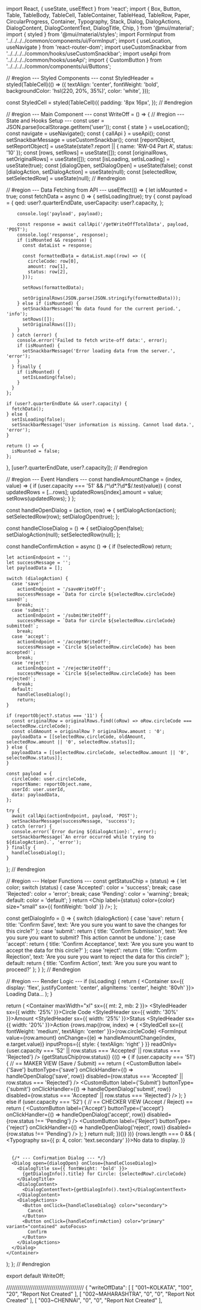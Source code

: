 import React, { useState, useEffect } from 'react';
import {
  Box,
  Button,
  Table,
  TableBody,
  TableCell,
  TableContainer,
  TableHead,
  TableRow,
  Paper,
  CircularProgress,
  Container,
  Typography,
  Stack,
  Dialog,
  DialogActions,
  DialogContent,
  DialogContentText,
  DialogTitle,
  Chip,
} from '@mui/material';
import { styled } from '@mui/material/styles';
import FormInput from '../../../../common/components/ui/FormInput';
import { useLocation, useNavigate } from 'react-router-dom';
import useCustomSnackbar from '../../../../common/hooks/useCustomSnackbar';
import useApi from '../../../../common/hooks/useApi';
import { CustomButton } from '../../../../common/components/ui/Buttons';

// #region --- Styled Components ---
const StyledHeader = styled(TableCell)(() => ({
  textAlign: 'center',
  fontWeight: 'bold',
  backgroundColor: 'hsl(220, 20%, 35%)',
  color: 'white',
}));

const StyledCell = styled(TableCell)({
  padding: '8px 16px',
});
// #endregion

// #region --- Main Component ---
const WriteOff = () => {
  // #region --- State and Hooks Setup ---
  const user = JSON.parse(localStorage.getItem('user'));
  const { state } = useLocation();
  const navigate = useNavigate();
  const { callApi } = useApi();
  const setSnackbarMessage = useCustomSnackbar();
  const [reportObject, setReportObject] = useState(state?.report || { name: 'RW-04 Part A', status: '10' });
  const [rows, setRows] = useState([]);
  const [originalRows, setOriginalRows] = useState([]);
  const [isLoading, setIsLoading] = useState(true);
  const [dialogOpen, setDialogOpen] = useState(false);
  const [dialogAction, setDialogAction] = useState(null);
  const [selectedRow, setSelectedRow] = useState(null);
  // #endregion

  // #region --- Data Fetching from API ---
  useEffect(() => {
    let isMounted = true;
    const fetchData = async () => {
      setIsLoading(true);
      try {
        const payload = {
          qed: user?.quarterEndDate,
          userCapacity: user?.capacity,
        };

        console.log('payload', payload);

        const response = await callApi('/getWriteOffTotalData', payload, 'POST');
        console.log('response', response);
        if (isMounted && response) {
          const dataList = response;

          const formattedData = dataList.map((row) => ({
            circleCode: row[0],
            amount: row[1],
            status: row[2],
          }));

          setRows(formattedData);

          setOriginalRows(JSON.parse(JSON.stringify(formattedData)));
        } else if (isMounted) {
          setSnackbarMessage('No data found for the current period.', 'info');
          setRows([]);
          setOriginalRows([]);
        }
      } catch (error) {
        console.error('Failed to fetch write-off data:', error);
        if (isMounted) {
          setSnackbarMessage('Error loading data from the server.', 'error');
        }
      } finally {
        if (isMounted) {
          setIsLoading(false);
        }
      }
    };

    if (user?.quarterEndDate && user?.capacity) {
      fetchData();
    } else {
      setIsLoading(false);
      setSnackbarMessage('User information is missing. Cannot load data.', 'error');
    }

    return () => {
      isMounted = false;
    };
  }, [user?.quarterEndDate, user?.capacity]);
  // #endregion

  // #region --- Event Handlers ---
  const handleAmountChange = (index, value) => {
    if (user.capacity === '51' && /^\d*\.?\d*$/.test(value)) {
      const updatedRows = [...rows];
      updatedRows[index].amount = value;
      setRows(updatedRows);
    }
  };

  const handleOpenDialog = (action, row) => {
    setDialogAction(action);
    setSelectedRow(row);
    setDialogOpen(true);
  };

  const handleCloseDialog = () => {
    setDialogOpen(false);
    setDialogAction(null);
    setSelectedRow(null);
  };

  const handleConfirmAction = async () => {
    if (!selectedRow) return;

    let actionEndpoint = '';
    let successMessage = '';
    let payloadData = [];

    switch (dialogAction) {
      case 'save':
        actionEndpoint = '/saveWriteOff';
        successMessage = `Data for circle ${selectedRow.circleCode} saved!`;
        break;
      case 'submit':
        actionEndpoint = '/submitWriteOff';
        successMessage = `Data for circle ${selectedRow.circleCode} submitted!`;
        break;
      case 'accept':
        actionEndpoint = '/acceptWriteOff';
        successMessage = `Circle ${selectedRow.circleCode} has been accepted!`;
        break;
      case 'reject':
        actionEndpoint = '/rejectWriteOff';
        successMessage = `Circle ${selectedRow.circleCode} has been rejected!`;
        break;
      default:
        handleCloseDialog();
        return;
    }

    if (reportObject?.status === '11') {
      const originalRow = originalRows.find((oRow) => oRow.circleCode === selectedRow.circleCode);
      const oldAmount = originalRow ? originalRow.amount : '0';
      payloadData = [[selectedRow.circleCode, oldAmount, selectedRow.amount || '0', selectedRow.status]];
    } else {
      payloadData = [[selectedRow.circleCode, selectedRow.amount || '0', selectedRow.status]];
    }

    const payload = {
      circleCode: user.circleCode,
      reportName: reportObject.name,
      userId: user.userId,
      data: payloadData,
    };

    try {
      await callApi(actionEndpoint, payload, 'POST');
      setSnackbarMessage(successMessage, 'success');
    } catch (error) {
      console.error(`Error during ${dialogAction}:`, error);
      setSnackbarMessage(`An error occurred while trying to ${dialogAction}.`, 'error');
    } finally {
      handleCloseDialog();
    }
  };
  // #endregion

  // #region --- Helper Functions ---
  const getStatusChip = (status) => {
    let color;
    switch (status) {
      case 'Accepted':
        color = 'success';
        break;
      case 'Rejected':
        color = 'error';
        break;
      case 'Pending':
        color = 'warning';
        break;
      default:
        color = 'default';
    }
    return <Chip label={status} color={color} size="small" sx={{ fontWeight: 'bold' }} />;
  };

  const getDialogInfo = () => {
    switch (dialogAction) {
      case 'save':
        return { title: 'Confirm Save', text: 'Are you sure you want to save the changes for this circle?' };
      case 'submit':
        return { title: 'Confirm Submission', text: 'Are you sure you want to submit? This action cannot be undone.' };
      case 'accept':
        return { title: 'Confirm Acceptance', text: 'Are you sure you want to accept the data for this circle?' };
      case 'reject':
        return { title: 'Confirm Rejection', text: 'Are you sure you want to reject the data for this circle?' };
      default:
        return { title: 'Confirm Action', text: 'Are you sure you want to proceed?' };
    }
  };
  // #endregion

  // #region --- Render Logic ---
  if (isLoading) {
    return (
      <Container sx={{ display: 'flex', justifyContent: 'center', alignItems: 'center', height: '80vh' }}>
        <Stack alignItems="center" spacing={2}>
          <CircularProgress />
          <Typography>Loading Data...</Typography>
        </Stack>
      </Container>
    );
  }

  return (
    <Container maxWidth="xl" sx={{ mt: 2, mb: 2 }}>
      <TableContainer component={Paper} elevation={3}>
        <Table>
          <TableHead>
            <TableRow>
              <StyledHeader sx={{ width: '25%' }}>Circle Code</StyledHeader>
              <StyledHeader sx={{ width: '30%' }}>Amount</StyledHeader>
              <StyledHeader sx={{ width: '25%' }}>Status</StyledHeader>
              <StyledHeader sx={{ width: '20%' }}>Action</StyledHeader>
            </TableRow>
          </TableHead>
          <TableBody>
            {rows.map((row, index) => (
              <TableRow key={row.circleCode} hover>
                <StyledCell sx={{ fontWeight: 'medium', textAlign: 'center' }}>{row.circleCode}</StyledCell>
                <StyledCell>
                  <FormInput
                    value={row.amount}
                    onChange={(e) => handleAmountChange(index, e.target.value)}
                    inputProps={{ style: { textAlign: 'right' } }}
                    readOnly={user.capacity === '52' || row.status === 'Accepted' || row.status === 'Rejected'}
                  />
                </StyledCell>
                <StyledCell align="center">{getStatusChip(row.status)}</StyledCell>
                <StyledCell align="center">
                  {(() => {
                    if (user.capacity === '51') {
                      // == MAKER VIEW (Save / Submit) ==
                      return (
                        <Stack direction="row" spacing={1} justifyContent="center">
                          <CustomButton
                            label={'Save'}
                            buttonType={'save'}
                            onClickHandler={() => handleOpenDialog('save', row)}
                            disabled={row.status === 'Accepted' || row.status === 'Rejected'}
                          />
                          <CustomButton
                            label={'Submit'}
                            buttonType={'submit'}
                            onClickHandler={() => handleOpenDialog('submit', row)}
                            disabled={row.status === 'Accepted' || row.status === 'Rejected'}
                          />
                        </Stack>
                      );
                    } else if (user.capacity === '52') {
                      // == CHECKER VIEW (Accept / Reject) ==
                      return (
                        <Stack direction="row" spacing={1} justifyContent="center">
                          <CustomButton
                            label={'Accept'}
                            buttonType={'accept'}
                            onClickHandler={() => handleOpenDialog('accept', row)}
                            disabled={row.status !== 'Pending'}
                          />
                          <CustomButton
                            label={'Reject'}
                            buttonType={'reject'}
                            onClickHandler={() => handleOpenDialog('reject', row)}
                            disabled={row.status !== 'Pending'}
                          />
                        </Stack>
                      );
                    }
                    return null;
                  })()}
                </StyledCell>
              </TableRow>
            ))}
            {rows.length === 0 && (
              <TableRow>
                <TableCell colSpan={4} align="center">
                  <Typography sx={{ p: 4, color: 'text.secondary' }}>No data to display.</Typography>
                </TableCell>
              </TableRow>
            )}
          </TableBody>
        </Table>
      </TableContainer>

      {/* --- Confirmation Dialog --- */}
      <Dialog open={dialogOpen} onClose={handleCloseDialog}>
        <DialogTitle sx={{ fontWeight: 'bold' }}>
          {getDialogInfo().title} for Circle: {selectedRow?.circleCode}
        </DialogTitle>
        <DialogContent>
          <DialogContentText>{getDialogInfo().text}</DialogContentText>
        </DialogContent>
        <DialogActions>
          <Button onClick={handleCloseDialog} color="secondary">
            Cancel
          </Button>
          <Button onClick={handleConfirmAction} color="primary" variant="contained" autoFocus>
            Confirm
          </Button>
        </DialogActions>
      </Dialog>
    </Container>
  );
};
// #endregion

export default WriteOff;


/////////////////////////////////////////
{
    "writeOffData": [
        [
            "001~KOLKATA",
            "100",
            "20",
            "Report Not Created"
        ],
        [
            "002~MAHARASHTRA",
            "0",
            "0",
            "Report Not Created"
        ],
        [
            "003~CHENNAI",
            "0",
            "0",
            "Report Not Created"
        ],
